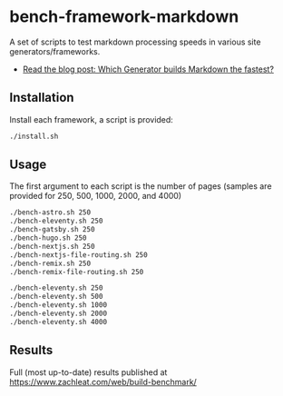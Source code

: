 # bench-framework-markdown

A set of scripts to test markdown processing speeds in various site generators/frameworks.

* [Read the blog post: Which Generator builds Markdown the fastest?](https://www.zachleat.com/web/build-benchmark/)

## Installation

Install each framework, a script is provided:

```sh
./install.sh
```

## Usage

The first argument to each script is the number of pages (samples are provided for 250, 500, 1000, 2000, and 4000)

```sh
./bench-astro.sh 250
./bench-eleventy.sh 250
./bench-gatsby.sh 250
./bench-hugo.sh 250
./bench-nextjs.sh 250
./bench-nextjs-file-routing.sh 250
./bench-remix.sh 250
./bench-remix-file-routing.sh 250

./bench-eleventy.sh 250
./bench-eleventy.sh 500
./bench-eleventy.sh 1000
./bench-eleventy.sh 2000
./bench-eleventy.sh 4000
```

## Results

Full (most up-to-date) results published at https://www.zachleat.com/web/build-benchmark/

